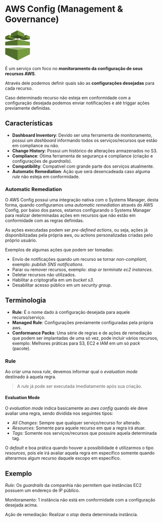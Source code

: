 # AWS Config (Management & Governance)

<img height=100px; alt="config" src="../../../../images/aws-config.png" />

É um serviço com foco no **monitoramento da configuração de seus recursos AWS**.

Através dele podemos definir quais são as **configurações desejadas** para cada recurso.

Caso determinado recurso não esteja em conformidade com a configuração desejada podemos enviar notificações e até triggar ações previamente definidas.

## Características

- **Dashboard Inventory**: Devido ser uma ferramenta de monitoramento, possui um *dashboard* informando todos os serviços/recursos que estão em compliance ou não.
- **Change History**: Possui um histórico de alterações armazenados no S3.
- **Compliance**: Ótima ferramenta de segurança e compliance (criação e configurações de *guardrails*).
- **Compatibility**: Compatível com grande parte dos serviços atualmente.
- **Automatic Remediation**: Ação que será desencadeada caso alguma *rule* não esteja em conformidade.

### Automatic Remediation

O AWS Config possui uma integração nativa com o Systems Manager, desta forma, quando configuramos uma *automatic remediation* através do AWS Config, por baixo dos panos, estamos configurando o Systems Manager para realizar determinadas ações em recursos que não estão em conformidade com as regras definidas.

As ações executadas podem ser *pre-defined actions*, ou seja, ações já disponibilizadas pela própria aws, ou actions personalizadas criadas pelo próprio usuário.

Exemplos de algumas ações que podem ser tomadas:

- Envio de notificações quando um recurso se tornar *non-compliant*, exemplo: *publish SNS notifications*.
- Parar ou remover recursos, exemplo: *stop or terminate ec2 instances*.
- Deletar recursos não utilizados.
- Habilitar a criptografia em um *bucket s3*.
- Desabilitar acesso público em um *security group*.

## Terminologia

- **Rule**: É o nome dado à configuração desejada para aquele recurso/serviço.
- **Managed Rule**: Configurações previamente configuradas pela própria aws.
- **Conformance Packs**: Uma série de regras e de ações de remediação que podem ser implantadas de uma só vez, pode incluir vários recursos, exemplo: Melhores práticas para S3, EC2 e IAM em um só *pack* (pacote).

### Rule

Ao criar uma nova *rule*, devemos informar qual o *evaluation mode* destinado à aquela regra.

> A *rule* já pode ser executada imediatamente após sua criação.

#### Evaluation Mode

O *evaluation mode* indica basicamente ao *aws config* quando ele deve avaliar uma regra, sendo dividida nos seguintes tipos: 

- *All Changes*: Sempre que qualquer serviço/recurso for alterado.
- *Resources*: Somente para aquele recurso em que a regra irá atuar.
- *Tags*: Somente nos serviços/recursos que possuire aquela determinada tag.

O *default* e boa prática quando houver a possibilidade é utilizarmos o tipo *resources*, pois ele irá avaliar aquela regra em específico somente quando alterarmos algum recurso daquele escopo em específico.

## Exemplo

*Rule*: Os *guardrails* da companhia não permitem que instâncias EC2 possuem um endereço de IP público.

Monitoramento: 1 instância não está em conformidade com a configuração desejada acima.

Ação de remediação: Realizar o *stop* desta determinada instância.